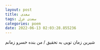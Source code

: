 ```yaml
---
layout: post
title: سعدی
tags: سعدی غزل
categories: poem
date: 2022-06-13 02:03:28.855236
---
```


شیرین زمان تویی به تحقیق / من بنده خسرو زمانم